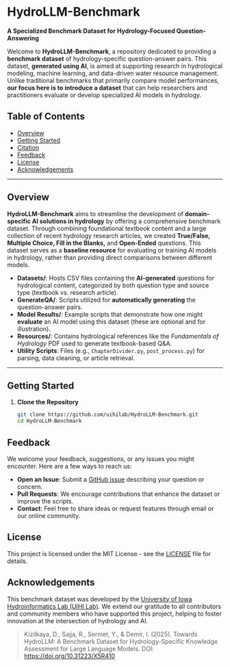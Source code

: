 # HydroLLM-Benchmark

**A Specialized Benchmark Dataset for Hydrology-Focused Question-Answering**

Welcome to **HydroLLM-Benchmark**, a repository dedicated to providing a **benchmark dataset** of hydrology-specific question-answer pairs. This dataset, **generated using AI**, is aimed at supporting research in hydrological modeling, machine learning, and data-driven water resource management. Unlike traditional benchmarks that primarily compare model performances, **our focus here is to introduce a dataset** that can help researchers and practitioners evaluate or develop specialized AI models in hydrology.

## Table of Contents
- [Overview](#overview)
- [Getting Started](#getting-started)
- [Citation](#citation)
- [Feedback](#feedback)
- [License](#license)
- [Acknowledgements](#acknowledgements)

---

## Overview
**HydroLLM-Benchmark** aims to streamline the development of **domain-specific AI solutions in hydrology** by offering a comprehensive benchmark dataset. Through combining foundational textbook content and a large collection of recent hydrology research articles, we created **True/False, Multiple Choice, Fill in the Blanks,** and **Open-Ended** questions. This dataset serves as a **baseline resource** for evaluating or training AI models in hydrology, rather than providing direct comparisons between different models.

- **Datasets/**: Hosts CSV files containing the **AI-generated** questions for hydrological content, categorized by both question type and source type (textbook vs. research article).  
- **GenerateQA/**: Scripts utilized for **automatically generating** the question-answer pairs.  
- **Model Results/**: Example scripts that demonstrate how one might **evaluate** an AI model using this dataset (these are optional and for illustration).  
- **Resources/**: Contains hydrological references like the *Fundamentals of Hydrology* PDF used to generate textbook-based Q&A.  
- **Utility Scripts**: Files (e.g., `ChapterDivider.py`, `post_process.py`) for parsing, data cleaning, or article retrieval.

---

## Getting Started
1. **Clone the Repository**  
   ```bash
   git clone https://github.com/uihilab/HydroLLM-Benchmark.git
   cd HydroLLM-Benchmark

## Feedback
We welcome your feedback, suggestions, or any issues you might encounter. Here are a few ways to reach us:
- **Open an Issue**: Submit a [GitHub issue](../../issues) describing your question or concern.
- **Pull Requests**: We encourage contributions that enhance the dataset or improve the scripts.
- **Contact**: Feel free to share ideas or request features through email or our online community.

## License
This project is licensed under the MIT License - see the [LICENSE](./LICENSE) file for details.

## Acknowledgements
This benchmark dataset was developed by the [University of Iowa Hydroinformatics Lab (UIHI Lab)](https://hydroinformatics.uiowa.edu/). We extend our gratitude to all contributors and community members who have supported this project, helping to foster innovation at the intersection of hydrology and AI.

> Kizilkaya, D., Sajja, R., Sermet, Y., & Demir, I. (2025). Towards HydroLLM: A Benchmark Dataset for Hydrology-Specific Knowledge Assessment for Large Language Models. DOI: https://doi.org/10.31223/X5R410
